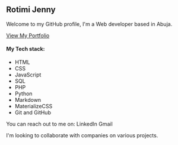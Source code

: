 ## Rotimi Jenny
Welcome to my GitHub profile, I'm a Web developer based in Abuja.

[View My Portfolio](https://jennysgitt.github.io)

#### My Tech stack:
- HTML
- CSS
- JavaScript
- SQL
- PHP
- Python
- Markdown
- MaterializeCSS
- Git and GitHub

You can reach out to me on:
LinkedIn
Gmail 

I'm looking to collaborate with companies on various projects.

